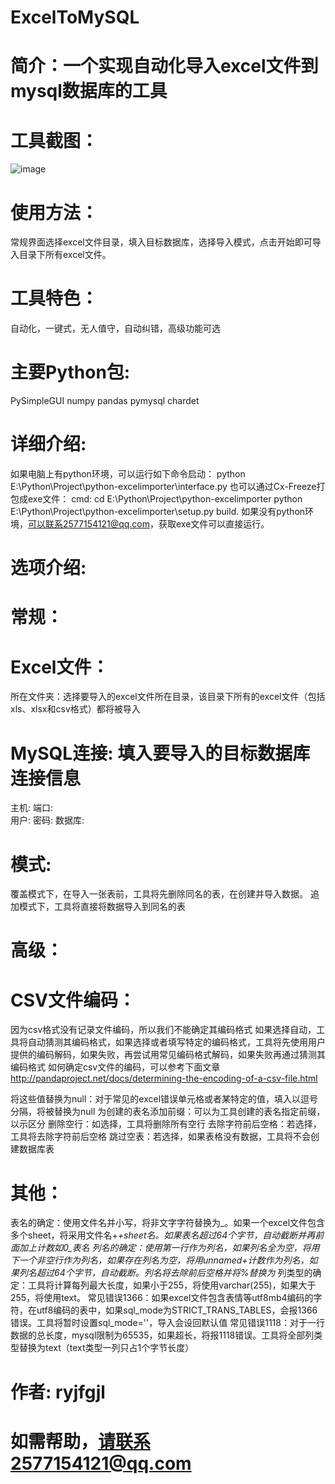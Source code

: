 # ExcelToMySQL
# 简介：一个实现自动化导入excel文件到mysql数据库的工具
# 工具截图：
![image](https://user-images.githubusercontent.com/39375647/132932713-ed78cd95-67f3-40a5-a5db-729f22c0f7cd.png)

# 使用方法：
常规界面选择excel文件目录，填入目标数据库，选择导入模式，点击开始即可导入目录下所有excel文件。
# 工具特色：
自动化，一键式，无人值守，自动纠错，高级功能可选

# 主要Python包:
PySimpleGUI
numpy
pandas
pymysql
chardet

# 详细介绍:
如果电脑上有python环境，可以运行如下命令启动：
python E:\Python\Project\python-excelimporter\interface.py
也可以通过Cx-Freeze打包成exe文件：
cmd: cd E:\Python\Project\python-excelimporter
python E:\Python\Project\python-excelimporter\setup.py build.
如果没有python环境，可以联系2577154121@qq.com，获取exe文件可以直接运行。

# 选项介绍:

# 常规：
# Excel文件：
所在文件夹：选择要导入的excel文件所在目录，该目录下所有的excel文件（包括xls、xlsx和csv格式）都将被导入

# MySQL连接: 填入要导入的目标数据库连接信息
   主机: 
   端口:  
   用户: 
   密码: 
   数据库:
# 模式:
覆盖模式下，在导入一张表前，工具将先删除同名的表，在创建并导入数据。
追加模式下，工具将直接将数据导入到同名的表

# 高级：
# CSV文件编码：
因为csv格式没有记录文件编码，所以我们不能确定其编码格式
如果选择自动，工具将自动猜测其编码格式，如果选择或者填写特定的编码格式，工具将先使用用户提供的编码解码，如果失败，再尝试用常见编码格式解码，如果失败再通过猜测其编码格式
如何确定csv文件的编码，可以参考下面文章
http://pandaproject.net/docs/determining-the-encoding-of-a-csv-file.html
   
将这些值替换为null：对于常见的excel错误单元格或者某特定的值，填入以逗号分隔，将被替换为null
为创建的表名添加前缀：可以为工具创建的表名指定前缀，以示区分
删除空行：如选择，工具将删除所有空行
去除字符前后空格：若选择，工具将去除字符前后空格
跳过空表：若选择，如果表格没有数据，工具将不会创建数据库表
  
# 其他：
  表名的确定：使用文件名并小写，将非文字字符替换为_。如果一个excel文件包含多个sheet，将采用文件名+_+sheet名。如果表名超过64个字节，自动截断并再前面加上计数如0_表名
  列名的确定：使用第一行作为列名，如果列名全为空，将用下一个非空行作为列名，如果存在列名为空，将用unnamed+计数作为列名，如果列名超过64个字节，自动截断。列名将去除前后空格并将%替换为_
  列类型的确定：工具将计算每列最大长度，如果小于255，将使用varchar(255)，如果大于255，将使用text。
  常见错误1366：如果excel文件包含表情等utf8mb4编码的字符，在utf8编码的表中，如果sql_mode为STRICT_TRANS_TABLES，会报1366错误。工具将暂时设置sql_mode=''，导入会设回默认值
  常见错误1118：对于一行数据的总长度，mysql限制为65535，如果超长，将报1118错误。工具将全部列类型替换为text（text类型一列只占1个字节长度）
  
# 作者: ryjfgjl
# 如需帮助，请联系2577154121@qq.com

